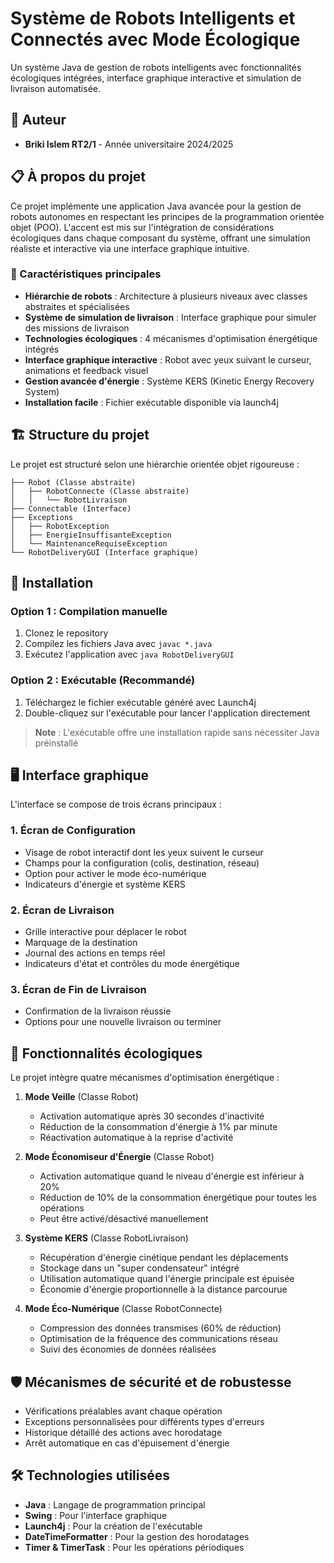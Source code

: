 # Système de Robots Intelligents et Connectés avec Mode Écologique

Un système Java de gestion de robots intelligents avec fonctionnalités écologiques intégrées, interface graphique interactive et simulation de livraison automatisée.
## 📝 Auteur

- **Briki Islem RT2/1**  - Année universitaire 2024/2025

## 📋 À propos du projet

Ce projet implémente une application Java avancée pour la gestion de robots autonomes en respectant les principes de la programmation orientée objet (POO). L'accent est mis sur l'intégration de considérations écologiques dans chaque composant du système, offrant une simulation réaliste et interactive via une interface graphique intuitive.

### 🌟 Caractéristiques principales

- **Hiérarchie de robots** : Architecture à plusieurs niveaux avec classes abstraites et spécialisées
- **Système de simulation de livraison** : Interface graphique pour simuler des missions de livraison
- **Technologies écologiques** : 4 mécanismes d'optimisation énergétique intégrés
- **Interface graphique interactive** : Robot avec yeux suivant le curseur, animations et feedback visuel
- **Gestion avancée d'énergie** : Système KERS (Kinetic Energy Recovery System)
- **Installation facile** : Fichier exécutable disponible via launch4j

## 🏗️ Structure du projet

Le projet est structuré selon une hiérarchie orientée objet rigoureuse :

```
├── Robot (Classe abstraite)
│   ├── RobotConnecte (Classe abstraite)
│   │   └── RobotLivraison
├── Connectable (Interface)
├── Exceptions
│   ├── RobotException
│   ├── EnergieInsuffisanteException
│   └── MaintenanceRequiseException
└── RobotDeliveryGUI (Interface graphique)
```

## 🚀 Installation

### Option 1 : Compilation manuelle
1. Clonez le repository
2. Compilez les fichiers Java avec `javac *.java`
3. Exécutez l'application avec `java RobotDeliveryGUI`

### Option 2 : Exécutable (Recommandé)
1. Téléchargez le fichier exécutable généré avec Launch4j
2. Double-cliquez sur l'exécutable pour lancer l'application directement

> **Note** : L'exécutable offre une installation rapide sans nécessiter Java préinstallé

## 🖥️ Interface graphique

L'interface se compose de trois écrans principaux :

### 1. Écran de Configuration
- Visage de robot interactif dont les yeux suivent le curseur
- Champs pour la configuration (colis, destination, réseau)
- Option pour activer le mode éco-numérique
- Indicateurs d'énergie et système KERS

### 2. Écran de Livraison
- Grille interactive pour déplacer le robot
- Marquage de la destination
- Journal des actions en temps réel
- Indicateurs d'état et contrôles du mode énergétique

### 3. Écran de Fin de Livraison
- Confirmation de la livraison réussie
- Options pour une nouvelle livraison ou terminer

## 🌱 Fonctionnalités écologiques

Le projet intègre quatre mécanismes d'optimisation énergétique :

1. **Mode Veille** (Classe Robot)
   - Activation automatique après 30 secondes d'inactivité
   - Réduction de la consommation d'énergie à 1% par minute
   - Réactivation automatique à la reprise d'activité

2. **Mode Économiseur d'Énergie** (Classe Robot)
   - Activation automatique quand le niveau d'énergie est inférieur à 20%
   - Réduction de 10% de la consommation énergétique pour toutes les opérations
   - Peut être activé/désactivé manuellement

3. **Système KERS** (Classe RobotLivraison)
   - Récupération d'énergie cinétique pendant les déplacements
   - Stockage dans un "super condensateur" intégré
   - Utilisation automatique quand l'énergie principale est épuisée
   - Économie d'énergie proportionnelle à la distance parcourue

4. **Mode Éco-Numérique** (Classe RobotConnecte)
   - Compression des données transmises (60% de réduction)
   - Optimisation de la fréquence des communications réseau
   - Suivi des économies de données réalisées

## 🛡️ Mécanismes de sécurité et de robustesse

- Vérifications préalables avant chaque opération
- Exceptions personnalisées pour différents types d'erreurs
- Historique détaillé des actions avec horodatage
- Arrêt automatique en cas d'épuisement d'énergie

## 🛠️ Technologies utilisées

- **Java** : Langage de programmation principal
- **Swing** : Pour l'interface graphique
- **Launch4j** : Pour la création de l'exécutable
- **DateTimeFormatter** : Pour la gestion des horodatages
- **Timer & TimerTask** : Pour les opérations périodiques



